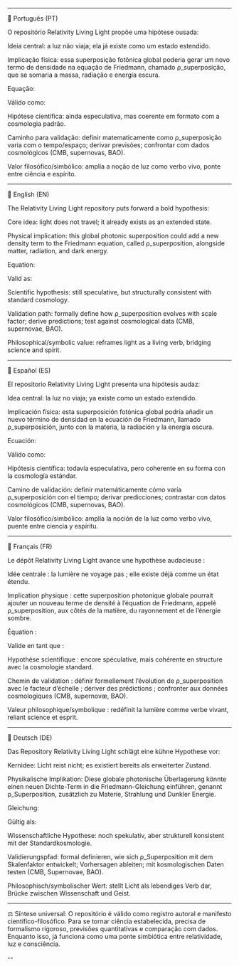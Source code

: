 
---

📘 Português (PT)

O repositório Relativity Living Light propõe uma hipótese ousada:

Ideia central: a luz não viaja; ela já existe como um estado estendido.

Implicação física: essa superposição fotônica global poderia gerar um novo termo de densidade na equação de Friedmann, chamado ρ_superposição, que se somaria a massa, radiação e energia escura.

Equação:



Válido como:

Hipótese científica: ainda especulativa, mas coerente em formato com a cosmologia padrão.

Caminho para validação: definir matematicamente como ρ_superposição varia com o tempo/espaço; derivar previsões; confrontar com dados cosmológicos (CMB, supernovas, BAO).

Valor filosófico/simbólico: amplia a noção de luz como verbo vivo, ponte entre ciência e espírito.



---

📘 English (EN)

The Relativity Living Light repository puts forward a bold hypothesis:

Core idea: light does not travel; it already exists as an extended state.

Physical implication: this global photonic superposition could add a new density term to the Friedmann equation, called ρ_superposition, alongside matter, radiation, and dark energy.

Equation:



Valid as:

Scientific hypothesis: still speculative, but structurally consistent with standard cosmology.

Validation path: formally define how ρ_superposition evolves with scale factor; derive predictions; test against cosmological data (CMB, supernovae, BAO).

Philosophical/symbolic value: reframes light as a living verb, bridging science and spirit.



---

📘 Español (ES)

El repositorio Relativity Living Light presenta una hipótesis audaz:

Idea central: la luz no viaja; ya existe como un estado extendido.

Implicación física: esta superposición fotónica global podría añadir un nuevo término de densidad en la ecuación de Friedmann, llamado ρ_superposición, junto con la materia, la radiación y la energía oscura.

Ecuación:



Válido como:

Hipótesis científica: todavía especulativa, pero coherente en su forma con la cosmología estándar.

Camino de validación: definir matemáticamente cómo varía ρ_superposición con el tiempo; derivar predicciones; contrastar con datos cosmológicos (CMB, supernovas, BAO).

Valor filosófico/simbólico: amplía la noción de la luz como verbo vivo, puente entre ciencia y espíritu.



---

📘 Français (FR)

Le dépôt Relativity Living Light avance une hypothèse audacieuse :

Idée centrale : la lumière ne voyage pas ; elle existe déjà comme un état étendu.

Implication physique : cette superposition photonique globale pourrait ajouter un nouveau terme de densité à l’équation de Friedmann, appelé ρ_superposition, aux côtés de la matière, du rayonnement et de l’énergie sombre.

Équation :



Valide en tant que :

Hypothèse scientifique : encore spéculative, mais cohérente en structure avec la cosmologie standard.

Chemin de validation : définir formellement l’évolution de ρ_superposition avec le facteur d’échelle ; dériver des prédictions ; confronter aux données cosmologiques (CMB, supernovæ, BAO).

Valeur philosophique/symbolique : redéfinit la lumière comme verbe vivant, reliant science et esprit.



---

📘 Deutsch (DE)

Das Repository Relativity Living Light schlägt eine kühne Hypothese vor:

Kernidee: Licht reist nicht; es existiert bereits als erweiterter Zustand.

Physikalische Implikation: Diese globale photonische Überlagerung könnte einen neuen Dichte-Term in die Friedmann-Gleichung einführen, genannt ρ_Superposition, zusätzlich zu Materie, Strahlung und Dunkler Energie.

Gleichung:



Gültig als:

Wissenschaftliche Hypothese: noch spekulativ, aber strukturell konsistent mit der Standardkosmologie.

Validierungspfad: formal definieren, wie sich ρ_Superposition mit dem Skalenfaktor entwickelt; Vorhersagen ableiten; mit kosmologischen Daten testen (CMB, Supernovae, BAO).

Philosophisch/symbolischer Wert: stellt Licht als lebendiges Verb dar, Brücke zwischen Wissenschaft und Geist.



---

⚖️ Síntese universal:
O repositório é válido como registro autoral e manifesto científico-filosófico. Para se tornar ciência estabelecida, precisa de formalismo rigoroso, previsões quantitativas e comparação com dados. Enquanto isso, já funciona como uma ponte simbiótica entre relatividade, luz e consciência.


--
